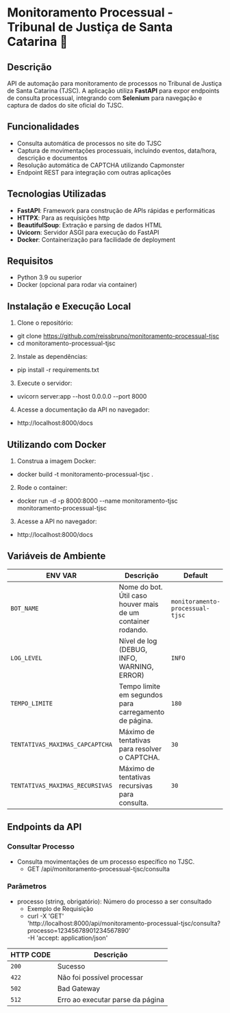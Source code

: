 # Monitoramento Processual - Tribunal de Justiça de Santa Catarina :robot:

## Descrição
API de automação para monitoramento de processos no Tribunal de Justiça de Santa Catarina (TJSC). A aplicação utiliza **FastAPI** para expor endpoints de consulta processual, integrando com **Selenium** para navegação e captura de dados do site oficial do TJSC.


## Funcionalidades
- Consulta automática de processos no site do TJSC
- Captura de movimentações processuais, incluindo eventos, data/hora, descrição e documentos
- Resolução automática de CAPTCHA utilizando Capmonster
- Endpoint REST para integração com outras aplicações


## Tecnologias Utilizadas
- **FastAPI**: Framework para construção de APIs rápidas e performáticas
- **HTTPX**: Para as requisições http
- **BeautifulSoup**: Extração e parsing de dados HTML
- **Uvicorn**: Servidor ASGI para execução do FastAPI
- **Docker**: Containerização para facilidade de deployment

## Requisitos
- Python 3.9 ou superior
- Docker (opcional para rodar via container)


## Instalação e Execução Local


1. Clone o repositório:
- git clone https://github.com/reissbruno/monitoramento-processual-tjsc
- cd monitoramento-processual-tjsc


2. Instale as dependências:
- pip install -r requirements.txt


3. Execute o servidor:
- uvicorn server:app --host 0.0.0.0 --port 8000


4. Acesse a documentação da API no navegador:
- http://localhost:8000/docs


## Utilizando com Docker
1. Construa a imagem Docker:
- docker build -t monitoramento-processual-tjsc .


2. Rode o container:
- docker run -d -p 8000:8000 --name monitoramento-tjsc monitoramento-processual-tjsc


3. Acesse a API no navegador:
- http://localhost:8000/docs


## Variáveis de Ambiente
| ENV VAR | Descrição | Default |
| --------- | ---------- | --------- |
| `BOT_NAME` | Nome do bot. Útil caso houver mais de um container rodando. | `monitoramento-processual-tjsc` |
| `LOG_LEVEL` | Nível de log (DEBUG, INFO, WARNING, ERROR) | `INFO` |
| `TEMPO_LIMITE` | Tempo limite em segundos para carregamento de página. | `180` |
| `TENTATIVAS_MAXIMAS_CAPCAPTCHA` | Máximo de tentativas para resolver o CAPTCHA. | `30` |
| `TENTATIVAS_MAXIMAS_RECURSIVAS` | Máximo de tentativas recursivas para consulta. | `30` |



## Endpoints da API

### Consultar Processo
* Consulta movimentações de um processo específico no TJSC.
    - GET /api/monitoramento-processual-tjsc/consulta


### Parâmetros
* processo (string, obrigatório): Número do processo a ser consultado
    - Exemplo de Requisição
    - curl -X 'GET' \
        'http://localhost:8000/api/monitoramento-processual-tjsc/consulta?processo=12345678901234567890' \
        -H 'accept: application/json'



| HTTP CODE | Descrição |
| --------- | --------- |
| `200`     |Sucesso |
| `422`     |Não foi possível processar |
| `502`     |Bad Gateway |
| `512`     |Erro ao executar parse da página |
